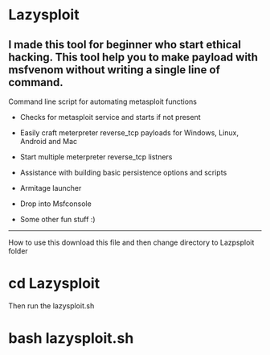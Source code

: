 # Lazysploit
I made this tool for beginner who start ethical hacking. This tool help you to make payload with msfvenom without writing a single line of command. 
-------------------------------------------

Command line script for automating metasploit functions

- Checks for metasploit service and starts if not present

- Easily craft meterpreter reverse_tcp payloads for Windows, Linux, Android and Mac

- Start multiple meterpreter reverse_tcp listners 

- Assistance with building basic persistence options and scripts

- Armitage launcher 

- Drop into Msfconsole

- Some other fun stuff :)

------------------------------------------
How to use this 
download this file and then change directory to Lazpsploit folder 
# cd Lazysploit
Then run the lazysploit.sh
# bash lazysploit.sh

